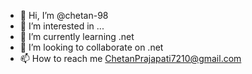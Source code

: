 - 👋 Hi, I’m @chetan-98
- 👀 I’m interested in ...
- 🌱 I’m currently learning .net 
- 💞️ I’m looking to collaborate on .net
- 📫 How to reach me ChetanPrajapati7210@gmail.com

<!---
chetan-98/chetan-98 is a ✨ special ✨ repository because its `README.md` (this file) appears on your GitHub profile.
You can click the Preview link to take a look at your changes.
--->
